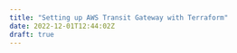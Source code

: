 ```yaml
---
title: "Setting up AWS Transit Gateway with Terraform"
date: 2022-12-01T12:44:02Z
draft: true
---
```


